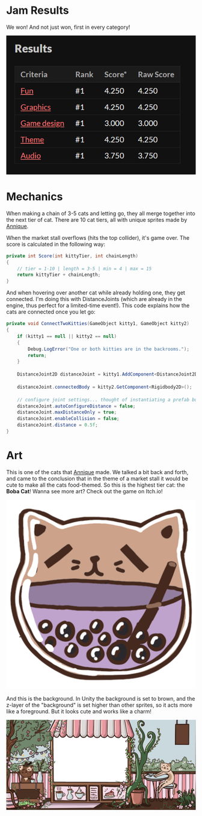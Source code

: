# Jam Results

We won! And not just won, first in every category!

![Jam Results](./assets/images/projects/master-cappuccinos-cafe/score.png)

# Mechanics

When making a chain of 3-5 cats and letting go, they all merge together into the next tier of cat. There are 10 cat tiers, all with unique sprites made by [Annique](https://anniquebebe.artstation.com).

When the market stall overflows (hits the top collider), it's game over. The score is calculated in the following way:

```csharp
private int Score(int kittyTier, int chainLength)
{
    // tier = 1-10 | length = 3-5 | min = 4 | max = 15
    return kittyTier + chainLength;
}
````

And when hovering over another cat while already holding one, they get connected. I'm doing this with DistanceJoints (which are already in the engine, thus perfect for a limited-time event!). This code explains how the cats are connected once you let go:

```csharp
private void ConnectTwoKitties(GameObject kitty1, GameObject kitty2)
{
    if (kitty1 == null || kitty2 == null)
    {
        Debug.LogError("One or both kitties are in the backrooms.");
        return;
    }

    DistanceJoint2D distanceJoint = kitty1.AddComponent<DistanceJoint2D>();
    
    distanceJoint.connectedBody = kitty2.GetComponent<Rigidbody2D>();

    // configure joint settings... thought of instantiating a prefab but this works just fine!
    distanceJoint.autoConfigureDistance = false;
    distanceJoint.maxDistanceOnly = true;
    distanceJoint.enableCollision = false;
    distanceJoint.distance = 0.5f;
}
```

# Art

This is one of the cats that [Annique](https://anniquebebe.artstation.com) made. We talked a bit back and forth, and came to the conclusion that in the theme of a market stall it would be cute to make all the cats food-themed. So this is the highest tier cat: the **Boba Cat**! Wanna see more art? Check out the game on Itch.io!

![Boba Cat](./assets/images/projects/master-cappuccinos-cafe/boba.png)

And this is the background. In Unity the background is set to brown, and the z-layer of the "background" is set higher than other sprites, so it acts more like a foreground. But it looks cute and works like a charm!

![Background](./assets/images/projects/master-cappuccinos-cafe/background.png)